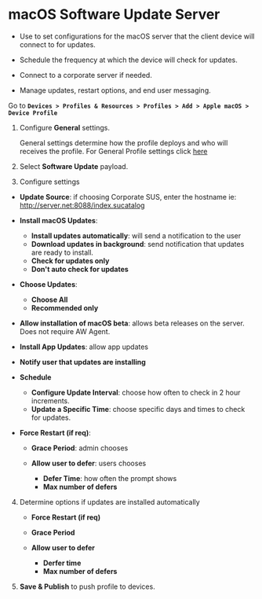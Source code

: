 # macOS Software Update Server

-   Use to set configurations for the macOS server that the client device will
    connect to for updates.

-   Schedule the frequency at which the device will check for updates.

-   Connect to a corporate server if needed.

-   Manage updates, restart options, and end user messaging.


Go to **`Devices > Profiles & Resources > Profiles > Add > Apple macOS > Device
Profile`**

1.  Configure **General** settings.

    General settings determine how the profile deploys and who will receives the
    profile. For General Profile settings click
    [here](https://github.com/captam3rica/gitNotes/tree/master/Macintosh/vmware-aw-general-settings.md)

2.  Select **Software Update** payload.

3. Configure settings 

-   **Update Source**: if choosing Corporate SUS, enter the hostname ie:
    http://server.net:8088/index.sucatalog

-   **Install macOS Updates**: 

    -   **Install updates automatically**: will send a notification to the user
    -   **Download updates in background**: send notification that updates are
        ready to install.
    -   **Check for updates only**
    -   **Don't auto check for updates**

-   **Choose Updates**: 

    -   **Choose All**
    -   **Recommended only**

-   **Allow installation of macOS beta**: allows beta releases on the server.
    Does not require AW Agent.

-   **Install App Updates**: allow app updates

-   **Notify user that updates are installing**

-   **Schedule**

    -   **Configure Update Interval**: choose how often to check in 2 hour
        increments.
    -   **Update a Specific Time**: choose specific days and times to check for
        updates. 

-   **Force Restart (if req)**:

    -   **Grace Period**: admin chooses
    -   **Allow user to defer**: users chooses

        -   **Defer Time**: how often the prompt shows
        -   **Max number of defers**

4.  Determine options if updates are installed automatically

    -   **Force Restart (if req)**
    -   **Grace Period**
    -   **Allow user to defer**

        -   **Derfer time**
        -   **Max number of defers**

6.  **Save & Publish** to push profile to devices.

